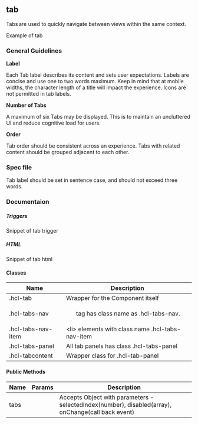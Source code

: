 ## tab

Tabs are used to quickly navigate between views within the same context.

Example of tab

### General Guidelines

__Label__ 

Each Tab label describes its content and sets user expectations. Labels are concise and use one to two words maximum. Keep in mind that at mobile widths, the character length of a title will impact the experience. Icons are not permitted in tab labels. 

 

__Number of Tabs__ 

A maximum of six Tabs may be displayed. This is to maintain an uncluttered UI and reduce cognitive load for users. 

 

__Order__ 

Tab order should be consistent across an experience. Tabs with related content should be grouped adjacent to each other. 

### Spec file

Tab label should be set in sentence case, and should not exceed three words. 

### Documentaion

##### Triggers

Snippet of tab trigger

##### HTML

Snippet of tab html

#### Classes

| Name                          | Description                                                       |
|-------------------------------|-------------------------------------------------------------------|
| .hcl-tab                      | Wrapper for the Component itself                                  |
| .hcl-tabs-nav                 | *<ul>* tag has class name as .hcl-tabs-nav.                       |
| .hcl-tabs-nav-item            | &lt;li&gt; elements with class name .hcl-tabs-nav-item            |
| .hcl-tabs-panel               | All tab panels has class .hcl-tabs-panel                          |
| .hcl-tabcontent               | Wrapper class for .hcl-tab-panel                                  |

#### Public Methods

| Name    | Params | Description                                                                                        |
|---------|--------|----------------------------------------------------------------------------------------------------|
| tabs    |        | Accepts Object with parameters - selectedIndex(number), disabled(array), onChange(call back event) |